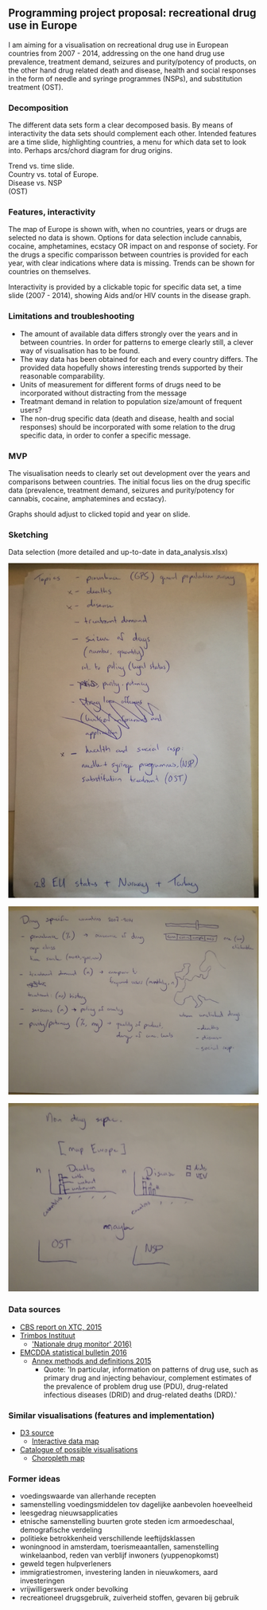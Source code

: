 ## Programming project proposal: recreational drug use in Europe

I am aiming for a visualisation on recreational drug use in European countries from 2007 - 2014, addressing on the one hand drug use prevalence, treatment demand, seizures and purity/potency of products, on the other hand drug related death and disease, health and social responses in the form of needle and syringe programmes (NSPs), and substitution treatment (OST).

### Decomposition

The different data sets form a clear decomposed basis. By means of interactivity the data sets should complement each other. Intended features are a time slide, highlighting countries, a menu for which data set to look into. Perhaps arcs/chord diagram for drug origins.

Trend vs. time slide. <br>
Country vs. total of Europe. <br>
Disease vs. NSP <br>
(OST)

### Features, interactivity

The map of Europe is shown with, when no countries, years or drugs are selected no data is shown. Options for data selection include cannabis, cocaine, amphetamines, ecstacy OR impact on and response of society. For the drugs a specific comparisson between countries is provided for each year, with clear indications where data is missing. Trends can be shown for countries on themselves.

Interactivity is provided by a clickable topic for specific data set, a time slide (2007 - 2014), showing Aids and/or HIV counts in the disease graph.

### Limitations and troubleshooting

- The amount of available data differs strongly over the years and in between countries. In order for patterns to emerge clearly still, a clever way of visualisation has to be found.
- The way data has been obtained for each and every country differs. The provided data hopefully shows interesting trends supported by their reasonable comparability.
- Units of measurement for different forms of drugs need to be incorporated without distracting from the message
- Treatmant demand in relation to population size/amount of frequent users?
- The non-drug specific data (death and disease, health and social responses) should be incorporated with some relation to the drug specific data, in order to confer a specific message.

### MVP

The visualisation needs to clearly set out development over the years and comparisons between countries. The initial focus lies on the drug specific data (prevalence, treatment demand, seizures and purity/potency for cannabis, cocaine, amphatemines and ecstacy).

Graphs should adjust to clicked topid and year on slide.

### Sketching

Data selection (more detailed and up-to-date in data_analysis.xlsx)

![dataselection](/doc/dataselection.jpg)

![drugspecifics](/doc/sketch_drugspecifics.jpg)

![nondrugspecifics](/doc/sketch_nondrugspecifics.jpg)


### Data sources
- [CBS report on XTC, 2015](https://www.cbs.nl/nl-nl/nieuws/2015/29/kwart-miljoen-nederlanders-gebruikt-ecstasy)
- [Trimbos Instituut](https://www.drugsinfo.nl/publiek/beleid-en-cijfers/cijfers)
  - ['Nationale drug monitor' 2016)](https://www.trimbos.nl/kerncijfers/nationale-drug-monitor)
- [EMCDDA statistical bulletin 2016](http://www.emcdda.europa.eu/data/stats2016)
  - [Annex methods and definitions 2015](http://www.emcdda.europa.eu/data/stats2015/methods)
    - Quote: 'In particular, information on patterns of drug use, such as primary drug and injecting behaviour, complement estimates of the prevalence of problem drug use (PDU), drug-related infectious diseases (DRID) and drug-related deaths (DRD).'

### Similar visualisations (features and implementation)
- [D3 source](d3js.org)
  - [Interactive data map](https://www.theguardian.com/environment/interactive/2013/may/14/alaska-villages-frontline-global-warming)
- [Catalogue of possible visualisations](datavizcatalogue.com)
  - [Choropleth map](http://www.datavizcatalogue.com/methods/choropleth.html)

### Former ideas
- voedingswaarde van allerhande recepten
- samenstelling voedingsmiddelen tov dagelijke aanbevolen hoeveelheid
- leesgedrag nieuwsapplicaties
- etnische samenstelling buurten grote steden icm armoedeschaal, demografische verdeling
- politieke betrokkenheid verschillende leeftijdsklassen
- woningnood in amsterdam, toerismeaantallen, samenstelling winkelaanbod, reden van verblijf inwoners (yuppenopkomst)
- geweld tegen hulpverleners
- immigratiestromen,  investering landen in nieuwkomers, aard investeringen
- vrijwilligerswerk onder bevolking
- recreationeel drugsgebruik, zuiverheid stoffen, gevaren bij gebruik
